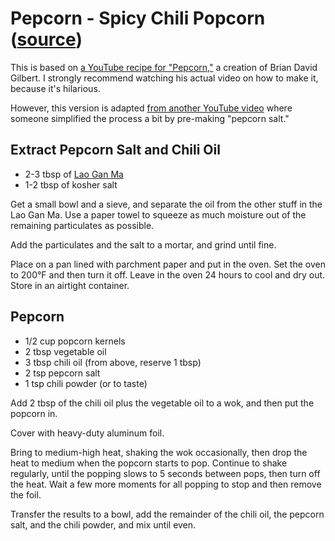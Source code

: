 # Pepcorn - Spicy Chili Popcorn ([source](https://www.youtube.com/watch?v=3fG8rNHUspU))

This is based on [a YouTube recipe for "Pepcorn,"](https://www.youtube.com/watch?v=3fG8rNHUspU) a creation of Brian David Gilbert.
I strongly recommend watching his actual video on how to make it, because it's hilarious.

However, this version is adapted [from another YouTube video](https://www.youtube.com/watch?v=WOHcChzvh7E)
where someone simplified the process a bit by pre-making "pepcorn salt."

## Extract Pepcorn Salt and Chili Oil

* 2-3 tbsp of [Lao Gan Ma](https://www.amazon.com/dp/B074PXK75Y)
* 1-2 tbsp of kosher salt

Get a small bowl and a sieve, and separate the oil from the other stuff in the Lao Gan Ma.
Use a paper towel to squeeze as much moisture out of the remaining particulates as possible.

Add the particulates and the salt to a mortar, and grind until fine.

Place on a pan lined with parchment paper and put in the oven.
Set the oven to 200°F and then turn it off.  Leave in the oven 24 hours to cool and dry out.
Store in an airtight container.

## Pepcorn

* 1/2 cup popcorn kernels
* 2 tbsp vegetable oil
* 3 tbsp chili oil (from above, reserve 1 tbsp)
* 2 tsp pepcorn salt
* 1 tsp chili powder (or to taste)

Add 2 tbsp of the chili oil plus the vegetable oil to a wok, and then put the popcorn in.

Cover with heavy-duty aluminum foil.

Bring to medium-high heat, shaking the wok occasionally, then drop the heat to medium when the popcorn starts to pop.
Continue to shake regularly, until the popping slows to 5 seconds between pops, then turn off the heat.
Wait a few more moments for all popping to stop and then remove the foil.

Transfer the results to a bowl, add the remainder of the chili oil, the pepcorn salt, and the chili powder, and mix until even.
